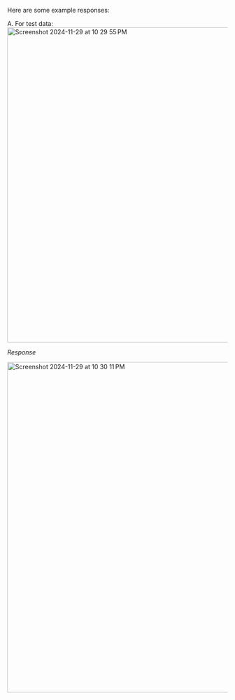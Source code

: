 Here are some example responses:

A. For test data:
<img width="721" alt="Screenshot 2024-11-29 at 10 29 55 PM" src="https://github.com/user-attachments/assets/401d167f-21eb-4246-a601-d86f0a66d98d">

*Response*

<img width="756" alt="Screenshot 2024-11-29 at 10 30 11 PM" src="https://github.com/user-attachments/assets/62d9c63b-f618-49e9-827f-01b1d196ed90">
